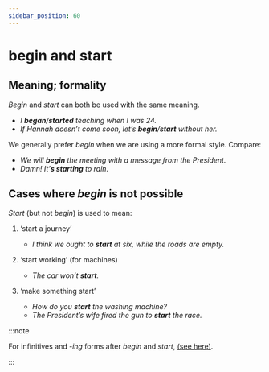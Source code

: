 ```yaml
---
sidebar_position: 60
---
```


# begin and start

## Meaning; formality

*Begin* and *start* can both be used with the same meaning.

- *I **began**/**started** teaching when I was 24.*
- *If Hannah doesn’t come soon, let’s **begin**/**start** without her.*

We generally prefer *begin* when we are using a more formal style. Compare:

- *We will **begin** the meeting with a message from the President.*
- *Damn! It’**s starting** to rain.*

## Cases where *begin* is not possible

*Start* (but not *begin*) is used to mean:

1. ‘start a journey’

    - *I think we ought to **start** at six, while the roads are empty.*
2. ‘start working’ (for machines)

    - *The car won’t **start**.*
3. ‘make something start’

    - *How do you **start** the washing machine?*
    - *The President’s wife fired the gun to **start** the race.*

:::note

For infinitives and *\-ing* forms after *begin* and *start*, [(see here)](./../../grammar/infinitives-ing-forms-and-past-participles-after-nouns-verbs-etc/infinitives-or-ing-forms-both-possible-with-different-uses#begin-and-start).

:::

